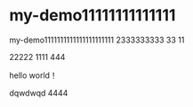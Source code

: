 # my-demo11111111111111
my-demo1111111111111111111111
2333333333
33
11

22222
1111
444

hello world！

dqwdwqd
4444
